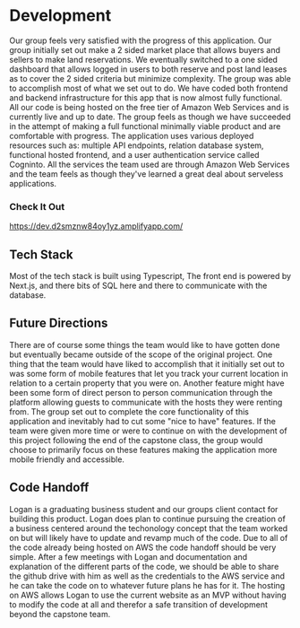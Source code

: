 # Development

Our group feels very satisfied with the progress of this application. Our group initially set out make a 2 sided market place that allows buyers and sellers to make land reservations. We eventually switched to a one sided dashboard that allows logged in users to both reserve and post land leases as to cover the 2 sided criteria but minimize complexity. The group was able to accomplish most of what we set out to do. We have coded both frontend and backend infrastructure for this app that is now almost fully functional. All our code is being hosted on the free tier of Amazon Web Services and is currently live and up to date. The group feels as though we have succeeded in the attempt of making a full functional minimally viable product and are comfortable with progress. The application uses various deployed resources such as: multiple API endpoints, relation database system, functional hosted frontend, and a user authentication service called Cogninto. All the services the team used are through Amazon Web Services and the team feels as though they've learned a great deal about serveless applications.

### Check It Out

https://dev.d2smznw84oy1yz.amplifyapp.com/

## Tech Stack

Most of the tech stack is built using Typescript, The front end is powered by Next.js, and there bits of SQL here and there to communicate with the database.

## Future Directions

There are of course some things the team would like to have gotten done but eventually became outside of the scope of the original project. One thing that the team would have liked to accomplish that it initially set out to was some form of mobile features that let you track your current location in relation to a certain property that you were on. Another feature might have been some form of direct person to person communication through the platform allowing guests to communicate with the hosts they were renting from. The group set out to complete the core functionality of this application and inevitably had to cut some "nice to have" features. If the team were given more time or were to continue on with the development of this project following the end of the capstone class, the group would choose to primarily focus on these features making the application more mobile friendly and accessible.

## Code Handoff

Logan is a graduating business student and our groups client contact for building this product. Logan does plan to continue pursuing the creation of a business centered around the techonology concept that the team worked on but will likely have to update and revamp much of the code. Due to all of the code already being hosted on AWS the code handoff should be very simple. After a few meetings with Logan and documentation and explanation of the different parts of the code, we should be able to share the github drive with him as well as the credentials to the AWS service and he can take the code on to whatever future plans he has for it. The hosting on AWS allows Logan to use the current website as an MVP without having to modify the code at all and therefor a safe transition of development beyond the capstone team.
